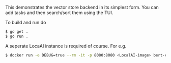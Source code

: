 This demonstrates the vector store backend in its simplest form. 
You can add tasks and then search/sort them using the TUI. 

To build and run do

```bash
$ go get .
$ go run .
```

A seperate LocaAI instance is required of course. For e.g.

```bash
$ docker run -e DEBUG=true --rm -it -p 8080:8080 <LocalAI-image> bert-cpp
```
